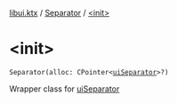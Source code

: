 [libui.ktx](../README.md) / [Separator](README.md) / [&lt;init&gt;](-init-.md)

# &lt;init&gt;

`Separator(alloc: CPointer<`[`uiSeparator`](../../libui/ui-separator.md)`>?)`

Wrapper class for [uiSeparator](../../libui/ui-separator.md)

